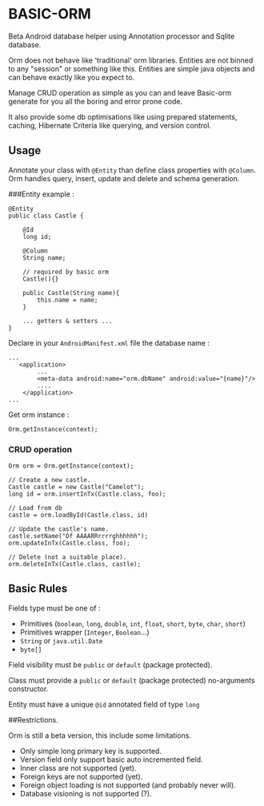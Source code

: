 # BASIC-ORM
Beta Android database helper using Annotation processor and Sqlite database.

Orm does not behave like 'traditional' orm libraries. Entities are not binned to any "session" or something like this.
Entities are simple java objects and can behave exactly like you expect to.
 
Manage CRUD operation as simple as you can and leave Basic-orm generate for you all the boring and error prone code.

It also provide some db optimisations like using prepared statements, caching, Hibernate Criteria like querying, and version control.

## Usage

Annotate your class with `@Entity` than define class properties with `@Column`. 
Orm handles query, insert, update and delete and schema generation.

###Entity example :
```
@Entity
public class Castle {
    
    @Id
    long id;
    
    @Column
    String name;
    
    // required by basic orm
    Castle(){}
    
    public Castle(String name){
        this.name = name;
    }
       
    ... getters & setters ... 
}
```

Declare in your `AndroidManifest.xml` file the database name :
```
...
   <application>
        ...
        <meta-data android:name="orm.dbName" android:value="{name}"/>
        ....
    </application>
...
```

Get orm instance :
```
Orm.getInstance(context);
```

### CRUD operation

```
Orm orm = Orm.getInstance(context);

// Create a new castle.
Castle castle = new Castle("Camelot");
long id = orm.insertInTx(Castle.class, foo);

// Load from db 
castle = orm.loadById(Castle.class, id)

// Update the castle's name.
castle.setName("Of AAAARRrrrrghhhhhh");
orm.updateInTx(Castle.class, foo);

// Delete (not a suitable place).
orm.deleteInTx(Castle.class, castle);

```

## Basic Rules

Fields type must be one of : 
* Primitives  (`boolean`, `long`, `double`, `int`, `float`, `short`, `byte`, `char`, `short`)
* Primitives wrapper (`Integer`, `Boolean`...)
* `String` or `java.util.Date`
* `byte[]`

Field visibility must be `public` or `default` (package protected).

Class must provide a `public` or `default` (package protected) no-arguments constructor.

Entity must have a unique `@id` annotated field of type `long`

##Restrictions.

Orm is still a beta version, this include some limitations.
* Only simple long primary key is supported.
* Version field only support basic auto incremented field. 
* Inner class are not supported (yet).
* Foreign keys are not supported (yet).
* Foreign object loading is not supported (and probably never will).
* Database visioning is not supported (?).
